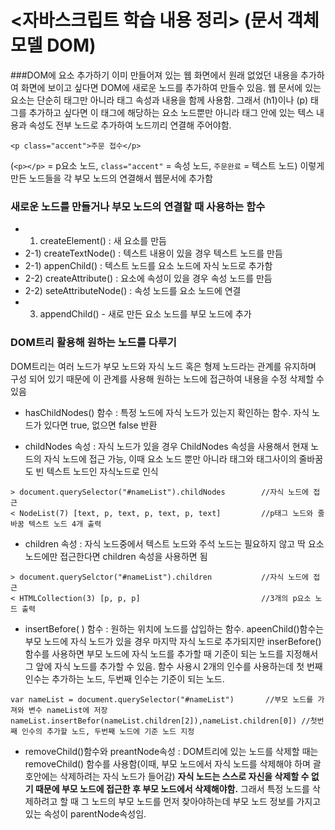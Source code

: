 # <자바스크립트 학습 내용 정리>  (문서 객체 모델 DOM)

###DOM에 요소 추가하기
이미 만들어져 있는 웹 화면에서 원래 없었던 내용을 추가하여 화면에 보이고 싶다면 DOM에 새로운 노드를 추가하여 만들수 있음.
웹 문서에 있는 요소는 단순히 태그만 아니라 태그 속성과 내용을 함께 사용함. 그래서 (h1)이나 (p) 태그를 추가하고 싶다면 이 태그에 해당하는 요소 노드뿐만 아니라 태그 안에 있는 텍스 내용과 속성도 전부 노드로 추가하여 노드끼리 연결해 주어야함.
```
<p class="accent">주문 접수</p>
```
(`<p></p>` = p요소 노드, `class="accent"` = 속성 노드, `주문완료` = 텍스트 노드) 이렇게 만든 노드들을 각 부모 노드의 연결해서 웹문서에 추가함

### 새로운 노드를 만들거나 부모 노드의 연결할 때 사용하는 함수
- 1) createElement() : 새 요소를 만듬
- 2-1) createTextNode() : 텍스트 내용이 있을 경우 텍스트 노드를 만듬
- 2-1) appenChild() : 텍스트 노드를 요소 노드에 자식 노드로 추가함
- 2-2) createAttribute() : 요소에 속성이 있을 경우 속성 노드를 만듬
- 2-2) seteAttributeNode() : 속성 노드를 요소 노드에 연결
- 3) appendChild() - 새로 만든 요소 노드를 부모 노드에 추가 

### DOM트리 활용해 원하는 노드를 다루기
DOM트리는 여러 노드가 부모 노드와 자식 노드 혹은 형제 노드라는 관계를 유지하며 구성 되어 있기 때문에 이 관계를 사용해 원하는 노드에 접근하여 내용을 수정 삭제할 수 있음

- hasChildNodes() 함수 : 특정 노드에 자식 노드가 있는지 확인하는 함수. 자식 노드가 있다면 true, 없으면 false 반환

- childNodes 속성 : 자식 노드가 있을 경우 ChildNodes 속성을 사용해서 현재 노드의 자식 노드에 접근 가능, 이때 요소 노드 뿐만 아니라 태그와 태그사이의 줄바꿈도 빈 텍스트 노드인 자식노드로 인식
```
> document.querySelector("#nameList").childNodes        //자식 노드에 접근
< NodeList(7) [text, p, text, p, text, p, text]         //p태그 노드와 줄바꿈 텍스트 노드 4개 출력
```

- children 속성 : 자식 노드중에서 텍스트 노드와 주석 노드는 필요하지 않고 딱 요소 노드에만 접근한다면 children 속성을 사용하면 됨
```
> document.querySelctor("#nameList").children           //자식 노드에 접근
< HTMLCollection(3) [p, p, p]                           //3개의 p요소 노드 출력 
```

- insertBefore( ) 함수 : 원하는 위치에 노드를 삽입하는 함수. apeenChild()함수는 부모 노드에 자식 노드가 있을 경우 마지막 자식 노드로 추가되지만 inserBefore() 함수를 사용하면 부모 노드에 자식 노드를 추가할 때 기준이 되는 노드를 지정해서 그 앞에 자식 노드를 추가할 수 있음. 함수 사용시 2개의 인수를 사용하는데 첫 번째 인수는 추가하는 노드, 두번째 인수는 기준이 되는 노드.
```
var nameList = document.querySelector("#nameList")       //부모 노드를 가져와 변수 nameList에 저장
nameList.insertBefor(nameList.children[2]),nameList.children[0]) //첫번째 인수의 추가할 노드, 두번째 노드에 기준 노드 지정 
```

- removeChild()함수와 preantNode속성 : DOM트리에 있는 노드를 삭제할 때는 removeChild() 함수를 사용함(이때, 부모 노드에서 자식 노드를 삭제해야 하며 괄호안에는 삭제하려는 자식 노드가 들어감) **자식 노드는 스스로 자신을 삭제할 수 없기 때문에 부모 노드에 접근한 후 부모 노드에서 삭제해야함.** 그래서 특정 노드를 삭제하려고 할 때 그 노드의 부모 노드를 먼저 찾아야하는데 부모 노드 정보를 가지고 있는 속성이 parentNode속성임. 



